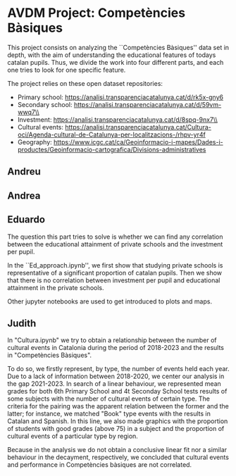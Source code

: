 # AVDM Project: Competències Bàsiques

This project consists on analyzing the ``Competències Bàsiques'' data set in depth, with the aim of understanding the educational features of todays catalan pupils. Thus, we divide the work into four different parts, and each one tries to look for one specific feature.

The project relies on these open dataset repositories:
* Primary school: https://analisi.transparenciacatalunya.cat/d/rk5x-gny6
* Secondary school: https://analisi.transparenciacatalunya.cat/d/59vm-wwq7\\
* Investment: https://analisi.transparenciacatalunya.cat/d/8spq-9nx7\\
* Cultural events: https://analisi.transparenciacatalunya.cat/Cultura-oci/Agenda-cultural-de-Catalunya-per-localitzacions-/rhpv-yr4f
* Geography: https://www.icgc.cat/ca/Geoinformacio-i-mapes/Dades-i-productes/Geoinformacio-cartografica/Divisions-administratives

## Andreu

## Andrea

## Eduardo
The question this part tries to solve is whether we can find any correlation between the educational attainment of private schools and the investment per pupil.

In the ``Ed_approach.ipynb'', we first show that studying private schools is representative of a significant proportion of catalan pupils. Then we show that there is no correlation between investment per pupil and educational attainment in the private schools.

Other jupyter notebooks are used to get introduced to plots and maps.

## Judith

In "Cultura.ipynb" we try to obtain a relationship between the number of cultural events in Catalonia during the period of 2018-2023 and the results in "Competències Bàsiques". 

To do so, we firstly represent, by type, the number of events held each year. Due to a lack of information between 2018-2020, we center our analysis in the gap 2021-2023. In search of a linear behaviour, we represented  mean grades for both 6th Primary School and 4t Seconday School tests results of some subjects with the number of cultural events of certain type. The criteria for the pairing was the apparent relation between the former and the latter; for instance, we matched "Book" type events with the results in Catalan and Spanish. 
In this line, we also made graphics with the proportion of students with good grades (above 75) in a subject and the proportion of cultural events of a particular type by region. 

Because in the analysis we do not obtain a conclusive linear fit nor a similar behaviour in the decayment, respectively,  we  concluded that cultural events and performance in Competències bàsiques are not correlated. 


